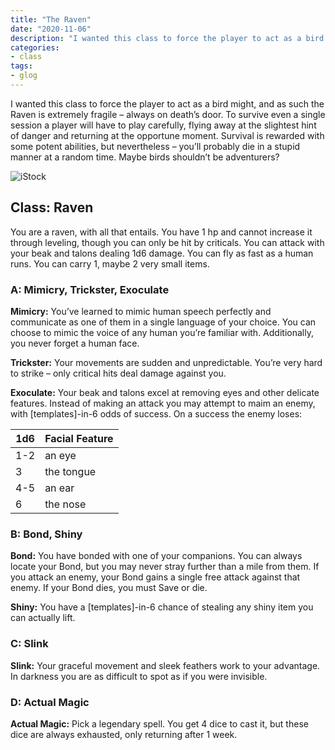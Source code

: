 ```yaml
---
title: "The Raven"
date: "2020-11-06"
description: "I wanted this class to force the player to act as a bird might, and as such the Raven is extremely fragile – always on death’s door. To survive even a single session a player will have to play carefully, flying away at the slightest hint of danger and returning at the opportune moment. Survival is rewarded with some potent abilities, but nevertheless – you’ll probably die in a stupid manner at a random time. Maybe birds shouldn’t be adventurers?"
categories:
- class
tags:
- glog
---
```


I wanted this class to force the player to act as a bird might, and as such the Raven is extremely fragile – always on death’s door. To survive even a single session a player will have to play carefully, flying away at the slightest hint of danger and returning at the opportune moment. Survival is rewarded with some potent abilities, but nevertheless – you’ll probably die in a stupid manner at a random time. Maybe birds shouldn’t be adventurers?

![iStock](https://images2.minutemediacdn.com/image/upload/c_fill,g_auto,h_1248,w_2220/f_auto,q_auto,w_1100/v1555354306/shape/mentalfloss/raven_1.jpg)

## Class: Raven

You are a raven, with all that entails. You have 1 hp and cannot increase it through leveling, though you can only be hit by criticals. You can attack with your beak and talons dealing 1d6 damage. You can fly as fast as a human runs. You can carry 1, maybe 2 very small items.

### A: Mimicry, Trickster, Exoculate

**Mimicry:** You’ve learned to mimic human speech perfectly and communicate as one of them in a single language of your choice. You can choose to mimic the voice of any human you’re familiar with. Additionally, you never forget a human face.

**Trickster:** Your movements are sudden and unpredictable. You’re very hard to strike – only critical hits deal damage against you.

**Exoculate:** Your beak and talons excel at removing eyes and other delicate features. Instead of making an attack you may attempt to maim an enemy, with \[templates\]-in-6 odds of success. On a success the enemy loses:

| 1d6 | Facial Feature |
| --- | -------------- |
| 1-2 | an eye         |
| 3   | the tongue     |
| 4-5 | an ear         |
| 6   | the nose       |

### B: Bond, Shiny

**Bond:** You have bonded with one of your companions. You can always locate your Bond, but you may never stray further than a mile from them. If you attack an enemy, your Bond gains a single free attack against that enemy. If your Bond dies, you must Save or die. 

**Shiny:** You have a \[templates\]-in-6 chance of stealing any shiny item you can actually lift.

### C: Slink

**Slink:** Your graceful movement and sleek feathers work to your advantage. In darkness you are as difficult to spot as if you were invisible.

### D: Actual Magic

**Actual Magic:** Pick a legendary spell. You get 4 dice to cast it, but these dice are always exhausted, only returning after 1 week.
